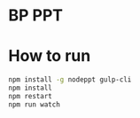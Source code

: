 # BP PPT

# How to run

```bash
npm install -g nodeppt gulp-cli
npm install
npm restart
npm run watch
```
